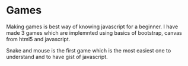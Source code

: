# Games
Making games is best way of knowing javascript for a beginner.
I have made 3 games which are implemnted using basics of bootstrap, canvas from html5 and javascript.

Snake and mouse is the first game which is the most easiest one to understand and to have gist of javascript.
